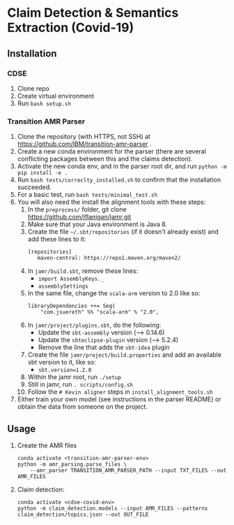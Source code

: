 # Claim Detection & Semantics Extraction (Covid-19)

## Installation

### CDSE

1. Clone repo
2. Create virtual environment
3. Run `bash setup.sh`

### Transition AMR Parser

1. Clone the repository (with HTTPS, not SSH) at https://github.com/IBM/transition-amr-parser .
2. Create a new conda environment for the parser (there are several
   conflicting packages between this and the claims detection).
3. Activate the new conda env, and in the parser root dir, and run `python -m pip install -e .`
4. Run `bash tests/correclty_installed.sh` to confirm that the installation succeeded.
5. For a basic test, run `bash tests/minimal_test.sh`
6. You will also need the install the alignment tools with these steps:
   1. In the `preprocess/` folder, git clone https://github.com/jflanigan/jamr.git
   2. Make sure that your Java environment is Java 8.
   3. Create the file `~/.sbt/repositories` (if it doesn't already exist)
      and add these lines to it:
      ```
      [repositories]
         maven-central: https://repo1.maven.org/maven2/
      ```
   4. In `jamr/build.sbt`, remove these lines:
      * `import AssemblyKeys._`
      * `assemblySettings`
   5. In the same file, change the `scala-arm` version to 2.0 like so:
      ```
      libraryDependencies ++= Seq(
          "com.jsuereth" %% "scala-arm" % "2.0",
      ```
   6. In `jamr/project/plugins.sbt`, do the following:
      * Update the `sbt-assembly` version (--> 0.14.6)
      * Update the `sbteclipse-plugin` version (--> 5.2.4)
      * Remove the line that adds the `sbt-idea` plugin
   7. Create the file `jamr/project/build.properties` and add an available sbt version to it, like so:
      * `sbt.version=1.2.0`
   8. Within the jamr root, run `./setup`
   9. Still in jamr, run `. scripts/config.sh`
   10. Follow the `# Kevin aligner` steps in `install_alignment_tools.sh`
7. Either train your own model (see instructions in the parser README)
   or obtain the data from someone on the project.

## Usage

1. Create the AMR files
   ```
   conda activate <transition-amr-parser-env>
   python -m amr_parsing.parse_files \
       --amr_parser TRANSITION_AMR_PARSER_PATH --input TXT_FILES --out AMR_FILES
   ```
2. Claim detection:
   ```
   conda activate <cdse-covid-env>
   python -m claim_detection.models --input AMR_FILES --patterns claim_detection/topics.json --out OUT_FILE
   ```
